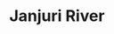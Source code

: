 ---
title: "Janjuri River"
title_bn: "জানজুরি নদী"
description: "It started flowing from south-eastern side of Paraya Beel of Balaganj Upazilla of Sylhet and falls into Kushiara River."
---